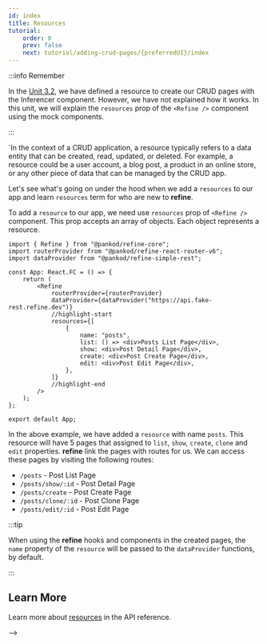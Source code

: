 ```yaml
---
id: index
title: Resources
tutorial:
    order: 0
    prev: false
    next: tutorial/adding-crud-pages/{preferredUI}/index
---
```


:::info Remember

In the [Unit 3.2](#), we have defined a resource to create our CRUD pages with the Inferencer component. However, we have not explained how it works. In this unit, we will explain the `resources` prop of the `<Refine />` component using the mock components.

:::

`In the context of a CRUD application, a resource typically refers to a data entity that can be created, read, updated, or deleted. For example, a resource could be a user account, a blog post, a product in an online store, or any other piece of data that can be managed by the CRUD app.

Let's see what's going on under the hood when we add a `resources` to our app and learn `resources` term for who are new to **refine**.

To add a `resource` to our app, we need use `resources` prop of `<Refine />` component. This prop accepts an array of objects. Each object represents a resource.

```tsx title="src/App.tsx"
import { Refine } from "@pankod/refine-core";
import routerProvider from "@pankod/refine-react-router-v6";
import dataProvider from "@pankod/refine-simple-rest";

const App: React.FC = () => {
    return (
        <Refine
            routerProvider={routerProvider}
            dataProvider={dataProvider("https://api.fake-rest.refine.dev")}
            //highlight-start
            resources={[
                {
                    name: "posts",
                    list: () => <div>Posts List Page</div>,
                    show: <div>Post Detail Page</div>,
                    create: <div>Post Create Page</div>,
                    edit: <div>Post Edit Page</div>,
                },
            ]}
            //highlight-end
        />
    );
};

export default App;
```

In the above example, we have added a `resource` with name `posts`. This resource will have 5 pages that assigned to `list`, `show`, `create`, `clone` and `edit` properties. **refine** link the pages with routes for us. We can access these pages by visiting the following routes:

-   `/posts` - Post List Page
-   `/posts/show/:id` - Post Detail Page
-   `/posts/create` - Post Create Page
-   `/posts/clone/:id` - Post Clone Page
-   `/posts/edit/:id` - Post Edit Page

:::tip

When using the **refine** hooks and components in the created pages, the `name` property of the `resource` will be passed to the `dataProvider` functions, by default.

:::

## Learn More

Learn more about [resources](/docs/api-reference/core/components/refine-config/#resources) in the API reference.

<!-- > Burada Mini Quiz yapabilir
> refine da resource kavramı ile ilgili sorular

**_Checklist for moving on_**

-   [x] resources kavramını anladım --> -->
